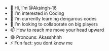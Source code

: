 - 👋 Hi, I’m @Aksingh-16
- 👀 I’m interested in Coding
- 🌱 I’m currently learning dengarous codes
- 💞️ I’m looking to collaborate on big players
- 📫 How to reach me move your head upward 
- 😄 Pronouns: Akasshhhh
- ⚡ Fun fact: you dont know me 

<!---
Aksingh-16/Aksingh-16 is a ✨ special ✨ repository because its `README.md` (this file) appears on your GitHub profile.
You can click the Preview link to take a look at your changes.
--->
